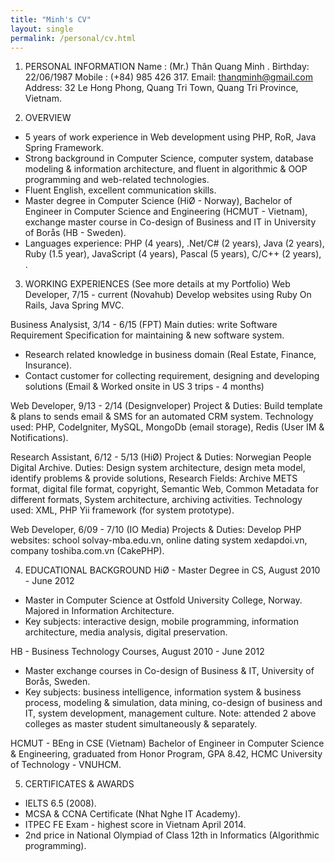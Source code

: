 ```yaml
---
title: "Minh's CV"
layout: single
permalink: /personal/cv.html
---
```


1. PERSONAL INFORMATION
Name 	: 	(Mr.) Thân Quang Minh .  Birthday: 	22/06/1987 
Mobile 	: 	(+84) 985 426 317.        Email: 	thanqminh@gmail.com
Address: 	32 Le Hong Phong, Quang Tri Town, Quang Tri Province, Vietnam.

2. OVERVIEW
- 5 years of work experience in Web development using PHP, RoR, Java Spring Framework. 
- Strong background in Computer Science, computer system, database modeling & information architecture, and fluent in algorithmic & OOP programming and web-related technologies. 
- Fluent English, excellent communication skills.
- Master degree in Computer Science (HiØ - Norway), Bachelor of Engineer in Computer Science and Engineering (HCMUT - Vietnam), exchange master course in Co-design of Business and IT in University of Borås (HB - Sweden).
- Languages experience: PHP (4 years), .Net/C# (2 years), Java (2 years), Ruby (1.5 year), JavaScript (4 years), Pascal (5 years), C/C++ (2 years), .

3. WORKING EXPERIENCES (See more details at my Portfolio)
Web Developer, 7/15 - current (Novahub)
Develop websites using Ruby On Rails, Java Spring MVC.

Business Analysist, 3/14 - 6/15 (FPT)
Main duties: write Software Requirement Specification for maintaining & new software system.
- Research related knowledge in business domain (Real Estate, Finance, Insurance).
- Contact customer for collecting requirement, designing and developing solutions (Email & Worked onsite in US 3 trips - 4 months) 

Web Developer, 9/13 - 2/14 (Designveloper)
Project & Duties: Build template & plans to sends email & SMS for an automated CRM system.
Technology used:  PHP, CodeIgniter, MySQL, MongoDb (email storage), Redis (User IM & Notifications).

Research Assistant, 6/12 - 5/13 (HiØ)
Project & Duties: Norwegian People Digital Archive.
Duties: Design system architecture, design meta model, identify problems & provide solutions, Research Fields: Archive METS format, digital file format, copyright, Semantic Web, Common Metadata for different formats, System architecture, archiving activities.
Technology used: XML, PHP Yii framework (for system prototype). 

Web Developer, 6/09 - 7/10 (IO Media)
Projects & Duties: Develop PHP websites: school solvay-mba.edu.vn, online dating system xedapdoi.vn, company toshiba.com.vn (CakePHP). 

4. EDUCATIONAL BACKGROUND
HiØ - Master Degree in CS, August 2010 - June 2012 
- Master in Computer Science at Ostfold University College, Norway. Majored in Information Architecture. 
- Key subjects: interactive design, mobile programming, information architecture, media analysis, digital preservation.

HB - Business Technology Courses, August 2010 - June 2012 
- Master exchange courses in Co-design of Business & IT, University of Borås, Sweden. 
- Key subjects: business intelligence, information system & business process, modeling & simulation, data mining, co-design of business and IT, system development, management culture.
Note: attended 2 above colleges as master student simultaneously & separately.

HCMUT - BEng in CSE (Vietnam)
Bachelor of Engineer in Computer Science & Engineering, graduated from Honor Program, GPA 8.42, HCMC University of Technology - VNUHCM.

5. CERTIFICATES & AWARDS
- IELTS 6.5 (2008).
- MCSA & CCNA Certificate (Nhat Nghe IT Academy).
- ITPEC FE Exam - highest score in Vietnam April 2014.
- 2nd price in National Olympiad of Class 12th in Informatics (Algorithmic programming).
